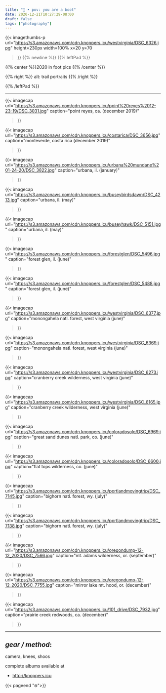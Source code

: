 ```yaml
---
title: "🥾 • pov: you are a boot"
date: 2020-12-21T10:27:29-08:00
draft: false
tags: ["photography"]
---
```



{{<
    imagethumbs-p
    url="https://s3.amazonaws.com/cdn.knoppers.icu/westvirginia/DSC_6326.jpg"
    height=230px
    width=100%
    x=20
    y=70
>}}
{{% newline %}}
{{% leftPad %}}

{{% center %}}2020 in foot pics {{% /center %}}

{{% right %}}
alt: trail portraits
{{% /right %}}


{{% /leftPad %}}

---


{{<
    imagecap
    url="https://s3.amazonaws.com/cdn.knoppers.icu/point%20reyes%2012-23-19/DSC_3031.jpg"
    caption="point reyes, ca. (december 2019)"
>}}

{{<
    imagecap
    url="https://s3.amazonaws.com/cdn.knoppers.icu/costarica/DSC_3656.jpg"
    caption="monteverde, costa rica (december 2019)"
>}}

{{<
    imagecap
    url="https://s3.amazonaws.com/cdn.knoppers.icu/urbana%20mundane%201-24-20/DSC_3822.jpg"
    caption="urbana, il. (january)"
>}}

{{<
    imagecap
    url="https://s3.amazonaws.com/cdn.knoppers.icu/buseybirdsdawn/DSC_4213.jpg"
    caption="urbana, il. (may)"
>}}

{{<
    imagecap
    url="https://s3.amazonaws.com/cdn.knoppers.icu/buseyhawk/DSC_5151.jpg"
    caption="urbana, il. (may)"
>}}

{{<
    imagecap
    url="https://s3.amazonaws.com/cdn.knoppers.icu/forestglen/DSC_5496.jpg"
    caption="forest glen, il. (june)"
>}}

{{<
    imagecap
    url="https://s3.amazonaws.com/cdn.knoppers.icu/forestglen/DSC_5488.jpg"
    caption="forest glen, il. (june)"
>}}

{{<
    imagecap
    url="https://s3.amazonaws.com/cdn.knoppers.icu/westvirginia/DSC_6377.jpg"
    caption="monongahela natl. forest, west virginia (june)"
>}}

{{<
    imagecap
    url="https://s3.amazonaws.com/cdn.knoppers.icu/westvirginia/DSC_6369.jpg"
    caption="monongahela natl. forest, west virginia (june)"
>}}

{{<
    imagecap
    url="https://s3.amazonaws.com/cdn.knoppers.icu/westvirginia/DSC_6273.jpg"
    caption="cranberry creek wilderness, west virginia (june)"
>}}

{{<
    imagecap
    url="https://s3.amazonaws.com/cdn.knoppers.icu/westvirginia/DSC_6165.jpg"
    caption="cranberry creek wilderness, west virginia (june)"
>}}

{{<
    imagecap
    url="https://s3.amazonaws.com/cdn.knoppers.icu/coloradosolo/DSC_6969.jpg"
    caption="great sand dunes natl. park, co. (june)"
>}}

{{<
    imagecap
    url="https://s3.amazonaws.com/cdn.knoppers.icu/coloradosolo/DSC_6600.jpg"
    caption="flat tops wilderness, co. (june)"
>}}

{{<
    imagecap
    url="https://s3.amazonaws.com/cdn.knoppers.icu/portlandmovingtrip/DSC_7145.jpg"
    caption="bighorn natl. forest, wy. (july)"
>}}

{{<
    imagecap
    url="https://s3.amazonaws.com/cdn.knoppers.icu/portlandmovingtrip/DSC_7138.jpg"
    caption="bighorn natl. forest, wy. (july)"
>}}


{{<
    imagecap
    url="https://s3.amazonaws.com/cdn.knoppers.icu/oregondump-12-12_2020/DSC_7566.jpg"
    caption="mt. adams wilderness, or. (september)"
>}}

{{<
    imagecap
    url="https://s3.amazonaws.com/cdn.knoppers.icu/oregondump-12-12_2020/DSC_7755.jpg"
    caption="mirror lake mt. hood, or. (december)"
>}}


{{<
    imagecap
    url="https://s3.amazonaws.com/cdn.knoppers.icu/101_drive/DSC_7932.jpg"
    caption="prairie creek redwoods, ca. (december)"
>}}

---

## *gear / method*:
camera, knees, shoos

complete albums available at
- http://knoppers.icu


{{< pageend "❄️">}}
